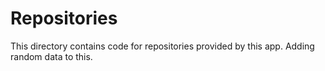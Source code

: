 # Repositories

This directory contains code for repositories provided by this app.
Adding random data to this.
